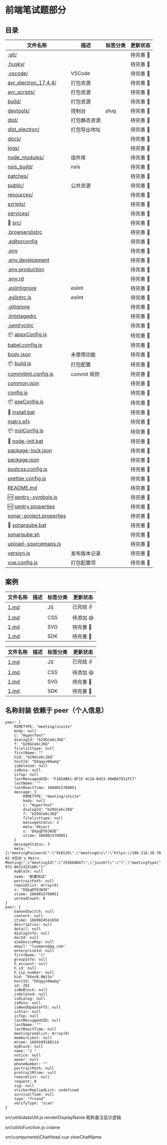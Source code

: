 # 前端笔试题部分

## 目录

| 文件名称                                      | 描述         | 标签分类 | 更新状态       |
| --------------------------------------------- | ------------ | -------- | -------------- |
| [.git/](/router/git/)                         |              |          | 待完善 :punch: |
| [.husky/](/router/husky/)                     |              |          | 待完善 :punch: |
| [.vscode/](/router/vscode/)                   | VSCode       |          | 待完善 :punch: |
| [avr_electron_17.4.4/](/router/avr_electron/) | 打包资源     |          | 待完善 :punch: |
| [avr_scripts/](/router/avr_scripts/)          | 打包资源     |          | 待完善 :punch: |
| [build/](/router/build/)                      | 打包资源     |          | 待完善 :punch: |
| [devtools/](/router/devtools/)                | 控制台       | plug     | 待完善 :punch: |
| [dist/](/router/dist/)                        | 打包静态资源 |          | 待完善 :punch: |
| [dist_electron/](/router/dist_electron/)      | 打包导出地址 |          | 待完善 :punch: |
| [docs/](/router/docs/)                        |              |          | 待完善 :punch: |
| [logs/](/router/logs/)                        |              |          | 待完善 :punch: |
| [node_modules/](/router/node_modules/)        | 组件库       |          | 待完善 :punch: |
| [nsis_build/](/router/nsis_build/)            | nsis         |          | 待完善 :punch: |
| [patches/](/router/patches/)                  |              |          | 待完善 :punch: |
| [public/](/router/public/)                    | 公共资源     |          | 待完善 :punch: |
| [resources/](/router/resources/)              |              |          | 待完善 :punch: |
| [scripts/](/router/scripts/)                  |              |          | 待完善 :punch: |
| [services/](/router/services/)                |              |          | 待完善 :punch: |
| :dart: [src/](/router/src/)                   |              |          | 待完善 :punch: |
| [.browserslistrc](/router/1.md)               |              |          | 待完善 :punch: |
| [.editorconfig](/router/1.md)                 |              |          | 待完善 :punch: |
| [.env](/router/1.md)                          |              |          | 待完善 :punch: |
| [.env.development](/router/1.md)              |              |          | 待完善 :punch: |
| [.env.production](/router/1.md)               |              |          | 待完善 :punch: |
| [.env.rd](/router/1.md)                       |              |          | 待完善 :punch: |
| [.eslintignore](/router/1.md)                 | eslint       |          | 待完善 :punch: |
| [.eslintrc.js](/router/1.md)                  | eslint       |          | 待完善 :punch: |
| [.gitignore](/router/1.md)                    |              |          | 待完善 :punch: |
| [.lintstagedrc](/router/1.md)                 |              |          | 待完善 :punch: |
| [.sentryclirc](/router/1.md)                  |              |          | 待完善 :punch: |
| :package: [appxConfig.js](/router/1.md)       |              |          | 待完善 :punch: |
| [babel.config.js](/router/1.md)               |              |          | 待完善 :punch: |
| [body.json](/router/1.md)                     | 未使用功能   |          | 待完善 :punch: |
| :package: [build.js](/router/1.md)            | 打包配置     |          | 待完善 :punch: |
| [commitlint.config.js](/router/1.md)          | commit 规则  |          | 待完善 :punch: |
| [common.json](/router/1.md)                   |              |          | 待完善 :punch: |
| [config.js](/router/1.md)                     |              |          | 待完善 :punch: |
| :package: [exeConfig.js](/router/1.md)        |              |          | 待完善 :punch: |
| :bat: [install.bat](/router/1.md)             |              |          | 待完善 :punch: |
| [matrx.pfx](/router/1.md)                     |              |          | 待完善 :punch: |
| :package: [msiConfig.js](/router/1.md)        |              |          | 待完善 :punch: |
| :bat: [node-init.bat](/router/1.md)           |              |          | 待完善 :punch: |
| [package-lock.json](/router/1.md)             |              |          | 待完善 :punch: |
| [package.json](/router/1.md)                  |              |          | 待完善 :punch: |
| [postcss.config.js](/router/1.md)             |              |          | 待完善 :punch: |
| [prettier.config.js](/router/1.md)            |              |          | 待完善 :punch: |
| [README.md](/router/1.md)                     |              |          | 待完善 :punch: |
| :sos: [sentry-symbols.js](/router/1.md)       |              |          | 待完善 :punch: |
| :sos: [sentry.properties](/router/1.md)       |              |          | 待完善 :punch: |
| [sonar-project.properties](/router/1.md)      |              |          | 待完善 :punch: |
| :bat: [sonarqube.bat](/router/1.md)           |              |          | 待完善 :punch: |
| [sonarqube.sh](/router/1.md)                  |              |          | 待完善 :punch: |
| [upload-sourcemaps.js](/router/1.md)          |              |          | 待完善 :punch: |
| [version.js](/router/1.md)                    | 发布版本记录 |          | 待完善 :punch: |
| [vue.config.js](/router/1.md)                 | 打包配置项   |          | 待完善 :punch: |

## 案例

| 文件名称             | 描述 | 标签分类 | 更新状态       |
| -------------------- | ---- | -------- | -------------- |
| [1.md](/router/1.md) |      | JS       | 已完结 :v:     |
| [1.md](/router/1.md) |      | CSS      | 待添加 :smile: |
| [1.md](/router/1.md) |      | SVG      | 待完善 :punch: |
| [1.md](/router/)     |      | SDK      | 待完善 :punch: |

| 文件名称             | 描述 | 标签分类 | 更新状态       |
| -------------------- | ---- | -------- | -------------- |
| [1.md](/router/1.md) |      | JS       | 已完结 :v:     |
| [1.md](/router/1.md) |      | CSS      | 待添加 :smile: |
| [1.md](/router/1.md) |      | SVG      | 待完善 :punch: |
| [1.md](/router/)     |      | SDK      | 待完善 :punch: |

## 名称封装 依赖于 peer（个人信息）

```
peer: {
    MIMETYPE: "meeting/invite"
    body: null
    c: "HyperText"
    dialogId: "b29GCe6cJKQ"
    f: "b29GCe6cJKQ"
    filelisttype: null
    firstName: ""
    hid: "b29GCe6cJKQ"
    hostId: "DXqqyv0Awmg"
    isDeleted: null
    isMute: null
    isTop: null
    lastMessageUUID: "F2A5AB61-DF1F-4C2A-B453-48AB67811FC7"
    lastName: ""
    lastReactTime: 1660015760051
    message: {
        MIMETYPE: "meeting/invite"
        body: null
        c: "HyperText"
        dialogId: "b29GCe6cJKQ"
        f: "b29GCe6cJKQ"
        filelisttype: null
        messageStatus: 3
        meta: Object
        s: "DXpqDf0JW3E"
        stime: 1660015760051
    }
    messageStatus: 3
    meta: "{\"meetingPassword\":\"916520\",\"meetingUri\":\"https://188.116.30.70:8080/#/j/255660847/M2G4dLipBNIkCCk93Dbe7bl57JMiyvumdvWFSFbK9WmF2uCr\",\"timeZone\":56,\"meetingTitle\":\"KL 02 H空间's Matrx Meeting\",\"meetingId\":\"255660847\",\"joinUrl\":\"\",\"meetingType\":0,\"creatorEnterpriseId\":\"AE-971-0831425100\"}"
    myBlock: null
    name: "新建测试"
    portraitPath: null
    remindlist: Array(0)
    s: "DXpqDf0JW3E"
    stime: 1660015760051
    unreadCount: 0
}
peer: {
    bannedSwitch: null
    content: null
    ctime: 1669024541650
    description: null
    detail: null
    dialogInfo: null
    docId: null
    e2eDeviceMap: null
    email: "luumans@qq.com"
    enterpriseId: null
    firstName: "1"
    groupInfo: null
    h_account: null
    h_id: null
    h_sip_number: null
    hid: "DXosN_0WjSo"
    hostId: "DXqqyv0Awmg"
    id: 281
    isBeBlock: null
    isDeleted: null
    isDialog: null
    isMute: null
    isNeedUpdateFTS: null
    isStar: null
    isTop: null
    lastMessageUUID: null
    lastName: ""
    lastReactTime: null
    meetingroomlist: Array(0)
    memberLimit: null
    mtime: 1669199180114
    myBlock: null
    name: "1 "
    notice: null
    owner: null
    phoneNumber: ""
    portraitPath: null
    protraitMtime: null
    remindlist: null
    request: 0
    sig: null
    stickerRepliedList: undefined
    survivalTime: null
    type: "friend"
    verifyType: "scan"
}
```

src\utils\dataUtil.js
renderDisplayName
昵称备注显示逻辑

src\utils\Function.js
cname

src\components\ChatHead.vue
viewChatName
